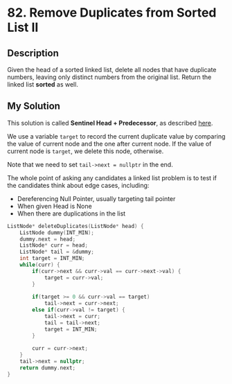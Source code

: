 # 82. Remove Duplicates from Sorted List II

## Description
Given the head of a sorted linked list, delete all nodes that have duplicate numbers, leaving only distinct numbers from the original list. Return the linked list **sorted** as well.


## My Solution

This solution is called **Sentinel Head + Predecessor**, as described [here](https://leetcode.com/problems/remove-duplicates-from-sorted-list-ii/solution/).

We use a variable `target` to record the current duplicate value by comparing the value of current node and the one after current node. If the value of current node is `target`, we delete this node, otherwise.

Note that we need to set `tail->next = nullptr` in the end.

The whole point of asking any candidates a linked list problem is to test if the candidates think about edge cases, including:

- Dereferencing Null Pointer, usually targeting tail pointer
- When given Head is None
- When there are duplications in the list

```C++
ListNode* deleteDuplicates(ListNode* head) {
    ListNode dummy(INT_MIN);
    dummy.next = head;
    ListNode* curr = head;
    ListNode* tail = &dummy;
    int target = INT_MIN;
    while(curr) {
        if(curr->next && curr->val == curr->next->val) {
            target = curr->val;
        }
        
        if(target >= 0 && curr->val == target)
            tail->next = curr->next;
        else if(curr->val != target) {
            tail->next = curr;
            tail = tail->next;
            target = INT_MIN;
        }
        
        curr = curr->next;
    }
    tail->next = nullptr;
    return dummy.next;
}
```

